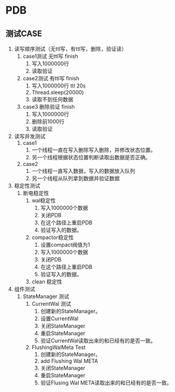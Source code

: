 # PDB
## 测试CASE
1. 读写顺序测试（无ttl写，有ttl写，删除，验证读）
    1. case1测试 无ttl写 finish
        1. 写入1000000行
        2. 读取验证
    2. case2测试 有ttl写 finish  
        1. 写入1000000行 ttl 20s
        2. Thread.sleep(20000)
        3. 读取不到任何数据
    3. case3 删除验证 finish
        1. 写入1000000行
        2. 删除前1000行
        3. 读取验证
2. 读写并发测试
    1. case1
        1. 一个线程一直在写入删除写入删除，并修改状态位置。
        2. 另一个线程根据状态位置判断读取出数据是否正确。
    2. case2
        1. 一个线程一直写入数据，写入的数据放入队列
        2. 另一个线程从队列拿到数据并验证数据
3. 稳定性测试
    1. 断电稳定性
        1. wal稳定性
            1. 写入1000000个数据
            2. 关闭PDB
            3. 在这个路径上重启PDB
            4. 验证写入的数据。
        2. compactor稳定性
            1. 设置compact阀值为1
            2. 写入1000000个数据
            2. 关闭PDB
            3. 在这个路径上重启PDB
            4. 验证写入的数据。
        3. clean 稳定性
4. 组件测试
    1. StateManager 测试
        1. CurrentWal 测试
            1. 创建新的StateManager。
            2. 设置CurrentWal
            3. 关闭StateManager
            4. 重启StateManager
            5. 验证CurrentWal读取出来的和已经有的是否一致。
        2. FlushingWalMeta Test
            1. 创建新的StateManager。
            2. add Flushing Wal META
            3. 关闭StateManager
            4. 重启StateManager
            5. 验证Flusing Wal META读取出来的和已经有的是否一致。